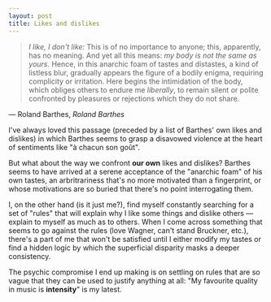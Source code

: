 ```yaml
---
layout: post
title: Likes and dislikes
---
```

> *I like, I don't like:* This is of no importance to anyone; this, apparently, has no meaning. And yet all this means: *my body is not the same as yours.* Hence, in this anarchic foam of tastes and distastes, a kind of listless blur, gradually appears the figure of a bodily enigma, requiring complicity or irritation. Here begins the intimidation of the body, which obliges others to endure me *liberally*, to remain silent or polite confronted by pleasures or rejections which they do not share.

— Roland Barthes, *Roland Barthes*

I've always loved this passage (preceded by a list of Barthes' own likes and dislikes) in which Barthes seems to grasp a disavowed violence at the heart of sentiments like "à chacun son goût".

But what about the way we confront **our own** likes and dislikes? Barthes seems to have arrived at a serene acceptance of the "anarchic foam" of his own tastes, an arbritrariness that's no more motivated than a fingerprint, or whose motivations are so buried that there's no point interrogating them.

I, on the other hand (is it just me?), find myself constantly searching for a set of "rules" that will explain why I like some things and dislike others — explain to myself as much as to others. When I come across something that seems to go against the rules (love Wagner, can't stand Bruckner, etc.), there's a part of me that won't be satisfied until I either modify my tastes or find a hidden logic by which the superficial disparity masks a deeper consistency.

The psychic compromise I end up making is on settling on rules that are so vague that they can be used to justify anything at all: "My favourite quality in music is **intensity**" is my latest.